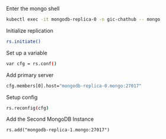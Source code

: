 Enter the mongo shell

```bash
kubectl exec -it mongodb-replica-0 -n gic-chathub -- mongo
```

Initialize replication

```bash
rs.initiate()
```

Set up a variable

```bash
var cfg = rs.conf()
```

Add primary server

```bash
cfg.members[0].host="mongodb-replica-0.mongo:27017"
```

Setup config

```bash
rs.reconfig(cfg)
```

Add the Second MongoDB Instance

```
rs.add("mongodb-replica-1.mongo:27017")
```



